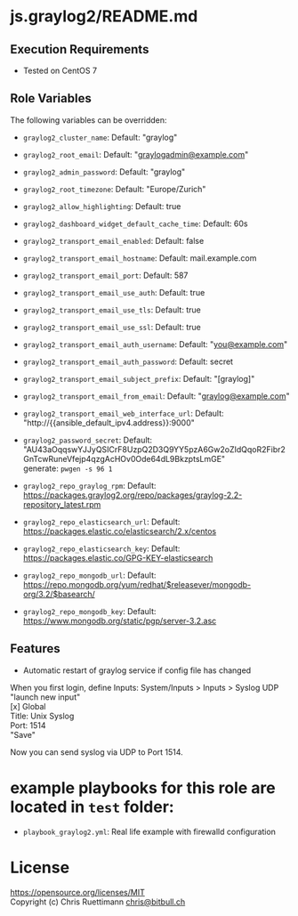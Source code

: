 # js.graylog2/README.md

## Execution Requirements
- Tested on CentOS 7

## Role Variables

The following variables can be overridden:
* `graylog2_cluster_name`: Default: "graylog"
* `graylog2_root_email`: Default: "graylogadmin@example.com"
* `graylog2_admin_password`: Default: "graylog"
* `graylog2_root_timezone`: Default: "Europe/Zurich"
* `graylog2_allow_highlighting`: Default: true
* `graylog2_dashboard_widget_default_cache_time`: Default: 60s

* `graylog2_transport_email_enabled`: Default: false
* `graylog2_transport_email_hostname`: Default: mail.example.com
* `graylog2_transport_email_port`: Default: 587
* `graylog2_transport_email_use_auth`: Default: true
* `graylog2_transport_email_use_tls`: Default: true
* `graylog2_transport_email_use_ssl`: Default: true
* `graylog2_transport_email_auth_username`: Default: "you@example.com"
* `graylog2_transport_email_auth_password`:  Default: secret
* `graylog2_transport_email_subject_prefix`: Default: "[graylog]"
* `graylog2_transport_email_from_email`: Default: "graylog@example.com"
* `graylog2_transport_email_web_interface_url`: Default: "http://{{ansible_default_ipv4.address}}:9000"

* `graylog2_password_secret`: Default: "AU43aOqqswYJJyQSICrF8UzpQ2D3Q9YY5pzA6Gw2oZIdQqoR2Fibr2GnTcwRuneVfejp4qzgAcHOv0Ode64dL9BkzptsLmGE"   
   generate: `pwgen -s 96 1`   

* `graylog2_repo_graylog_rpm`: Default: https://packages.graylog2.org/repo/packages/graylog-2.2-repository_latest.rpm

* `graylog2_repo_elasticsearch_url`: Default: https://packages.elastic.co/elasticsearch/2.x/centos
* `graylog2_repo_elasticsearch_key`: Default: https://packages.elastic.co/GPG-KEY-elasticsearch

* `graylog2_repo_mongodb_url`: Default: https://repo.mongodb.org/yum/redhat/$releasever/mongodb-org/3.2/$basearch/
* `graylog2_repo_mongodb_key`: Default: https://www.mongodb.org/static/pgp/server-3.2.asc


## Features
* Automatic restart of graylog service if config file has changed

When you first login, define Inputs:
System/Inputs > Inputs > Syslog UDP   
  "launch new input"   
    [x] Global   
    Title: Unix Syslog   
    Port: 1514   
    "Save"   

Now you can send syslog via UDP to Port 1514.   

# example playbooks for this role are located in `test` folder:
* `playbook_graylog2.yml`: Real life example with firewalld configuration


# License
https://opensource.org/licenses/MIT   
Copyright (c) Chris Ruettimann <chris@bitbull.ch>  

